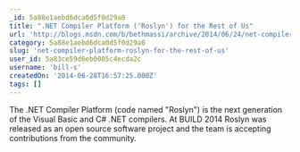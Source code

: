 ```yaml
---
_id: 5a88e1aebd6dca0d5f0d29a0
title: ".NET Compiler Platform ('Roslyn') for the Rest of Us"
url: 'http://blogs.msdn.com/b/bethmassi/archive/2014/06/24/net-compiler-platform-quot-roslyn-quot-for-the-rest-of-us.aspx'
category: 5a88e1aebd6dca0d5f0d29a0
slug: 'net-compiler-platform-roslyn-for-the-rest-of-us'
user_id: 5a83ce59d6eb0005c4ecda2c
username: 'bill-s'
createdOn: '2014-06-28T16:57:25.000Z'
tags: []
---
```


The .NET Compiler Platform (code named "Roslyn") is the next generation of the Visual Basic and C# .NET compilers. At BUILD 2014 Roslyn was released as an open source software project and the team is accepting contributions from the community.

